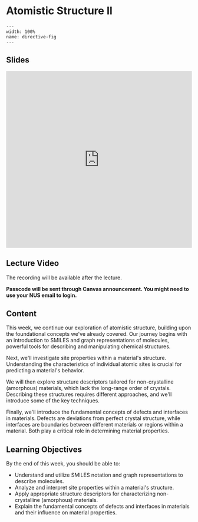 # Atomistic Structure II
```{image} ../figures/atomistic_structure2_title.jpeg
---
width: 100%
name: directive-fig
---
```

## Slides
<iframe src="https://docs.google.com/presentation/d/e/2PACX-1vSucxRVFRQXWqxnWpI-JTbKwqgMkATdYlTnZI0AgfBPahmoNdtHCkoDAcHFIXRU-ihBlj5K36OXWiOw/embed?start=false&loop=false&delayms=3000" frameborder="0" width="100%" height="480" allowfullscreen="true" mozallowfullscreen="true" webkitallowfullscreen="true"></iframe>

## Lecture Video
The recording will be available after the lecture.

**Passcode will be sent through Canvas announcement. You might need to use your NUS email to login.**

## Content
This week, we continue our exploration of atomistic structure, building upon the foundational concepts we've already covered. Our journey begins with an introduction to SMILES and graph representations of molecules, powerful tools for describing and manipulating chemical structures.

Next, we'll investigate site properties within a material's structure. Understanding the characteristics of individual atomic sites is crucial for predicting a material's behavior.

We will then explore structure descriptors tailored for non-crystalline (amorphous) materials, which lack the long-range order of crystals. Describing these structures requires different approaches, and we'll introduce some of the key techniques.

Finally, we'll introduce the fundamental concepts of defects and interfaces in materials. Defects are deviations from perfect crystal structure, while interfaces are boundaries between different materials or regions within a material. Both play a critical role in determining material properties.


## Learning Objectives
By the end of this week, you should be able to:

- Understand and utilize SMILES notation and graph representations to describe molecules.
- Analyze and interpret site properties within a material's structure.
- Apply appropriate structure descriptors for characterizing non-crystalline (amorphous) materials.
- Explain the fundamental concepts of defects and interfaces in materials and their influence on material properties.
